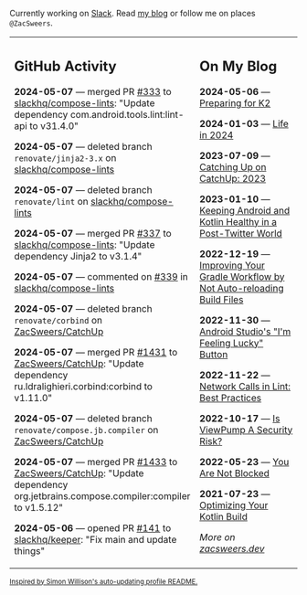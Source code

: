Currently working on [Slack](https://slack.com/). Read [my blog](https://zacsweers.dev/) or follow me on places `@ZacSweers`.

<table><tr><td valign="top" width="60%">

## GitHub Activity
<!-- githubActivity starts -->
**2024-05-07** — merged PR [#333](https://github.com/slackhq/compose-lints/pull/333) to [slackhq/compose-lints](https://github.com/slackhq/compose-lints): "Update dependency com.android.tools.lint:lint-api to v31.4.0"

**2024-05-07** — deleted branch `renovate/jinja2-3.x` on [slackhq/compose-lints](https://github.com/slackhq/compose-lints)

**2024-05-07** — deleted branch `renovate/lint` on [slackhq/compose-lints](https://github.com/slackhq/compose-lints)

**2024-05-07** — merged PR [#337](https://github.com/slackhq/compose-lints/pull/337) to [slackhq/compose-lints](https://github.com/slackhq/compose-lints): "Update dependency Jinja2 to v3.1.4"

**2024-05-07** — commented on [#339](https://github.com/slackhq/compose-lints/issues/339#issuecomment-2098879355) in [slackhq/compose-lints](https://github.com/slackhq/compose-lints)

**2024-05-07** — deleted branch `renovate/corbind` on [ZacSweers/CatchUp](https://github.com/ZacSweers/CatchUp)

**2024-05-07** — merged PR [#1431](https://github.com/ZacSweers/CatchUp/pull/1431) to [ZacSweers/CatchUp](https://github.com/ZacSweers/CatchUp): "Update dependency ru.ldralighieri.corbind:corbind to v1.11.0"

**2024-05-07** — deleted branch `renovate/compose.jb.compiler` on [ZacSweers/CatchUp](https://github.com/ZacSweers/CatchUp)

**2024-05-07** — merged PR [#1433](https://github.com/ZacSweers/CatchUp/pull/1433) to [ZacSweers/CatchUp](https://github.com/ZacSweers/CatchUp): "Update dependency org.jetbrains.compose.compiler:compiler to v1.5.12"

**2024-05-06** — opened PR [#141](https://github.com/slackhq/keeper/pull/141) to [slackhq/keeper](https://github.com/slackhq/keeper): "Fix main and update things"
<!-- githubActivity ends -->
</td><td valign="top" width="40%">

## On My Blog
<!-- blog starts -->
**2024-05-06** — [Preparing for K2](https://www.zacsweers.dev/preparing-for-k2/)

**2024-01-03** — [Life in 2024](https://www.zacsweers.dev/life-in-2024/)

**2023-07-09** — [Catching Up on CatchUp: 2023](https://www.zacsweers.dev/catching-up-on-catchup-2023/)

**2023-01-10** — [Keeping Android and Kotlin Healthy in a Post-Twitter World](https://www.zacsweers.dev/keeping-android-healthy/)

**2022-12-19** — [Improving Your Gradle Workflow by Not Auto-reloading Build Files](https://www.zacsweers.dev/improving-your-workflow-by-not-auto-reloading-build-files/)

**2022-11-30** — [Android Studio's "I'm Feeling Lucky" Button](https://www.zacsweers.dev/android-studios-im-feeling-lucky-button/)

**2022-11-22** — [Network Calls in Lint: Best Practices](https://www.zacsweers.dev/network-calls-in-lint-best-practices/)

**2022-10-17** — [Is ViewPump A Security Risk?](https://www.zacsweers.dev/is-viewpump-a-security-risk/)

**2022-05-23** — [You Are Not Blocked](https://www.zacsweers.dev/you-are-not-blocked/)

**2021-07-23** — [Optimizing Your Kotlin Build](https://www.zacsweers.dev/optimizing-your-kotlin-build/)
<!-- blog ends -->
_More on [zacsweers.dev](https://zacsweers.dev/)_
</td></tr></table>

<sub><a href="https://simonwillison.net/2020/Jul/10/self-updating-profile-readme/">Inspired by Simon Willison's auto-updating profile README.</a></sub>
